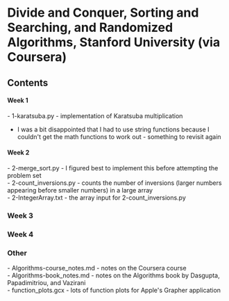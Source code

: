 Divide and Conquer, Sorting and Searching, and Randomized Algorithms, Stanford University (via Coursera)
========================================================================================================

Contents
--------

#### Week 1
\- 1-karatsuba.py - implementation of Karatsuba multiplication  
* I was a bit disappointed that I had to use string functions because I couldn't get the math functions to work out - something to revisit again  
#### Week 2
\- 2-merge_sort.py - I figured best to implement this before attempting the problem set  
\- 2-count_inversions.py - counts the number of inversions (larger numbers appearing before smaller numbers) in a large array  
\- 2-IntegerArray.txt - the array input for 2-count_inversions.py  

### Week 3

### Week 4

### Other
\- Algorithms-course_notes.md - notes on the Coursera course  
\- Algorithms-book_notes.md - notes on the Algorithms book by Dasgupta, Papadimitriou, and Vazirani  
\- function_plots.gcx - lots of function plots for Apple's Grapher application  